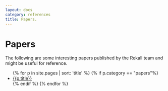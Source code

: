 ```yaml
---
layout: docs
category: references
title: Papers.
---
```


# Papers

The following are some interesting papers published by the Rekall team and might
be useful for reference.

<ul>
{% for p in site.pages | sort: 'title' %}
  {% if p.category == "papers"%}
 <li><a href='{{p.url}}'>{{p.title}}</a></li>
  {% endif %}
{% endfor %}
</ul>
